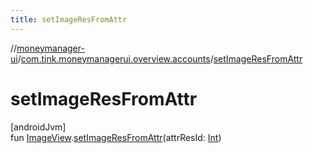 ```yaml
---
title: setImageResFromAttr
---
```

//[moneymanager-ui](../../index.html)/[com.tink.moneymanagerui.overview.accounts](index.html)/[setImageResFromAttr](set-image-res-from-attr.html)



# setImageResFromAttr



[androidJvm]\
fun [ImageView](https://developer.android.com/reference/kotlin/android/widget/ImageView.html).[setImageResFromAttr](set-image-res-from-attr.html)(attrResId: [Int](https://kotlinlang.org/api/latest/jvm/stdlib/kotlin/-int/index.html))




